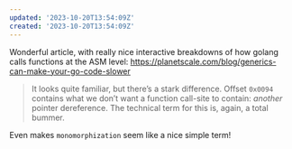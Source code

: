 ```yaml
---
updated: '2023-10-20T13:54:09Z'
created: '2023-10-20T13:54:09Z'
---
```

Wonderful article, with really nice interactive breakdowns of how golang calls functions at the ASM level: https://planetscale.com/blog/generics-can-make-your-go-code-slower

> It looks quite familiar, but there’s a stark difference. Offset `0x0094` contains what we don’t want a function call-site to contain: _another_ pointer dereference. The technical term for this is, again, a total bummer.

Even makes `monomorphization` seem like a nice simple term!
